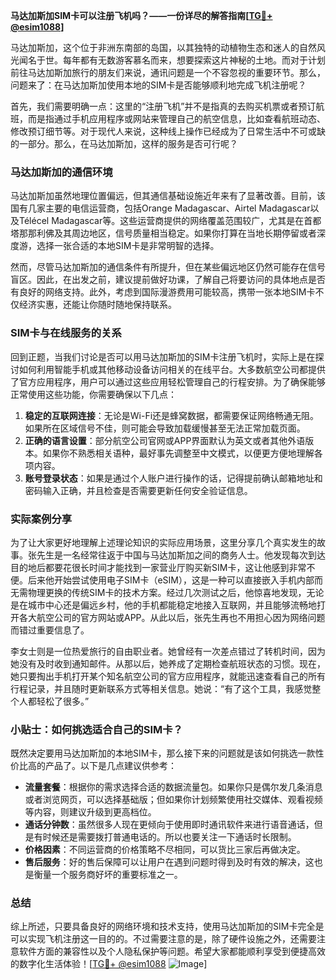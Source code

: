 **马达加斯加SIM卡可以注册飞机吗？——一份详尽的解答指南[[TG💪+ @esim1088](https://t.me/s/esim1088)]**

马达加斯加，这个位于非洲东南部的岛国，以其独特的动植物生态和迷人的自然风光闻名于世。每年都有无数游客慕名而来，想要探索这片神秘的土地。而对于计划前往马达加斯加旅行的朋友们来说，通讯问题是一个不容忽视的重要环节。那么，问题来了：在马达加斯加使用本地的SIM卡是否能够顺利地完成飞机注册呢？

首先，我们需要明确一点：这里的“注册飞机”并不是指真的去购买机票或者预订航班，而是指通过手机应用程序或网站来管理自己的航空信息，比如查看航班动态、修改预订细节等。对于现代人来说，这种线上操作已经成为了日常生活中不可或缺的一部分。那么，在马达加斯加，这样的服务是否可行呢？

### 马达加斯加的通信环境

马达加斯加虽然地理位置偏远，但其通信基础设施近年来有了显著改善。目前，该国有几家主要的电信运营商，包括Orange Madagascar、Airtel Madagascar以及Télécel Madagascar等。这些运营商提供的网络覆盖范围较广，尤其是在首都塔那那利佛及其周边地区，信号质量相当稳定。如果你打算在当地长期停留或者深度游，选择一张合适的本地SIM卡是非常明智的选择。

然而，尽管马达加斯加的通信条件有所提升，但在某些偏远地区仍然可能存在信号盲区。因此，在出发之前，建议提前做好功课，了解自己将要访问的具体地点是否有良好的网络支持。此外，考虑到国际漫游费用可能较高，携带一张本地SIM卡不仅经济实惠，还能让你随时随地保持联系。

### SIM卡与在线服务的关系

回到正题，当我们讨论是否可以用马达加斯加的SIM卡注册飞机时，实际上是在探讨如何利用智能手机或其他移动设备访问相关的在线平台。大多数航空公司都提供了官方应用程序，用户可以通过这些应用轻松管理自己的行程安排。为了确保能够正常使用这些功能，你需要确保以下几点：

1. **稳定的互联网连接**：无论是Wi-Fi还是蜂窝数据，都需要保证网络畅通无阻。如果所在区域信号不佳，则可能会导致加载缓慢甚至无法正常加载页面。
2. **正确的语言设置**：部分航空公司官网或APP界面默认为英文或者其他外语版本。如果你不熟悉相关语种，最好事先调整至中文模式，以便更方便地理解各项内容。
3. **账号登录状态**：如果是通过个人账户进行操作的话，记得提前确认邮箱地址和密码输入正确，并且检查是否需要更新任何安全验证信息。

### 实际案例分享

为了让大家更好地理解上述理论知识的实际应用场景，这里分享几个真实发生的故事。张先生是一名经常往返于中国与马达加斯加之间的商务人士。他发现每次到达目的地后都要花很长时间才能找到一家营业厅购买新SIM卡，这让他感到非常不便。后来他开始尝试使用电子SIM卡（eSIM），这是一种可以直接嵌入手机内部而无需物理更换的传统SIM卡的技术方案。经过几次测试之后，他惊喜地发现，无论是在城市中心还是偏远乡村，他的手机都能稳定地接入互联网，并且能够流畅地打开各大航空公司的官方网站或APP。从此以后，张先生再也不用担心因为网络问题而错过重要信息了。

李女士则是一位热爱旅行的自由职业者。她曾经有一次差点错过了转机时间，因为她没有及时收到通知邮件。从那以后，她养成了定期检查航班状态的习惯。现在，她只要掏出手机打开某个知名航空公司的官方应用程序，就能迅速查看自己的所有行程记录，并且随时更新联系方式等相关信息。她说：“有了这个工具，我感觉整个人都轻松了很多。”

### 小贴士：如何挑选适合自己的SIM卡？

既然决定要用马达加斯加的本地SIM卡，那么接下来的问题就是该如何挑选一款性价比高的产品了。以下是几点建议供参考：

- **流量套餐**：根据你的需求选择合适的数据流量包。如果你只是偶尔发几条消息或者浏览网页，可以选择基础版；但如果你计划频繁使用社交媒体、观看视频等内容，则建议升级到更高档位。
- **通话分钟数**：虽然很多人现在更倾向于使用即时通讯软件来进行语音通话，但是有时候还是需要拨打普通电话的。所以也要关注一下通话时长限制。
- **价格因素**：不同运营商的价格策略不尽相同，可以货比三家后再做决定。
- **售后服务**：好的售后保障可以让用户在遇到问题时得到及时有效的解决，这也是衡量一个服务商好坏的重要标准之一。

### 总结

综上所述，只要具备良好的网络环境和技术支持，使用马达加斯加的SIM卡完全是可以实现飞机注册这一目的的。不过需要注意的是，除了硬件设施之外，还需要注意软件方面的兼容性以及个人隐私保护等问题。希望大家都能顺利享受到便捷高效的数字化生活体验！[[TG💪+ @esim1088](https://t.me/s/esim1088) ![Image](https://i.postimg.cc/4NQfJmqS/Snipaste-2025-05-13-00-14-12.png)]